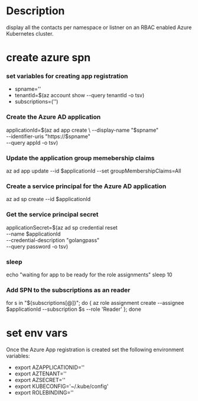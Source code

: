# Description
display all the contacts per namespace or listner on an RBAC enabled Azure Kubernetes cluster.


# create azure spn

### set variables for creating app registration
* spname='<name-spn>'
* tenantId=$(az account show --query tenantId -o tsv)
* subscriptions=('<subscription-id>')

### Create the Azure AD application
applicationId=$(az ad app create \
    --display-name "$spname" \
    --identifier-uris "https://$spname" \
    --query appId -o tsv)

### Update the application group memebership claims
az ad app update --id $applicationId --set groupMembershipClaims=All

### Create a service principal for the Azure AD application
az ad sp create --id $applicationId

### Get the service principal secret
applicationSecret=$(az ad sp credential reset \
    --name $applicationId \
    --credential-description "golangpass" \
    --query password -o tsv)

### sleep
echo "waiting for app to be ready for the role assignments"
sleep 10

### Add SPN to the subscriptions as an reader
for s in "${subscriptions[@]}"; do {
    az role assignment create --assignee $applicationId --subscription $s --role 'Reader'
}; done


# set env vars
Once the Azure App registration is created set the following environment variables:

* export AZAPPLICATIONID='<spn-id>'
* export AZTENANT='<azure-tenant-id>'
* export AZSECRET='<spn-secret>'
* export KUBECONFIG='~/.kube/config'
* export ROLEBINDING='<name-of-rolebinding>'
